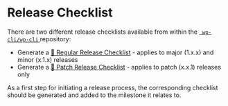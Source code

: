 # Release Checklist

There are two different release checklists available from within the [`
wp-cli/wp-cli`
](https://github.com/wp-cli/wp-cli) repository:

* Generate a [🚀 Regular Release Checklist](https://github.com/wp-cli/wp-cli/issues/new?assignees=schlessera&labels=i%3A+scope%3Adistribution&template=4-REGULAR_RELEASE_CHECKLIST.md&title=Release+checklist+for+v2.x.x) - applies to major (1.x.x) and minor (x.1.x) releases
* Generate a [🔧 Patch Release Checklist](https://github.com/wp-cli/wp-cli/issues/new?assignees=schlessera&labels=i%3A+scope%3Adistribution&template=5-PATCH_RELEASE_CHECKLIST.md&title=Release+checklist+for+v2.x.x) - applies to patch (x.x.1) releases only

As a first step for initiating a release process, the corresponding checklist should be generated and added to the milestone it relates to.
